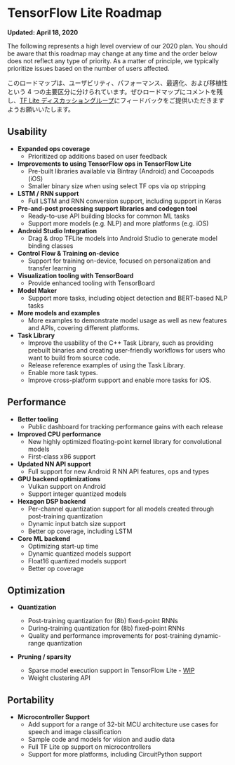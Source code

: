 # TensorFlow Lite Roadmap

**Updated: April 18, 2020**

The following represents a high level overview of our 2020 plan. You should be aware that this roadmap may change at any time and the order below does not reflect any type of priority. As a matter of principle, we typically prioritize issues based on the number of users affected.

このロードマップは、ユーザビリティ、パフォーマンス、最適化、および移植性という 4 つの主要区分に分けられています。ぜひロードマップにコメントを残し、[TF Lite ディスカッショングループ](https://groups.google.com/a/tensorflow.org/g/tflite)にフィードバックをご提供いただきますようお願いいたします。

## Usability

- **Expanded ops coverage**
    - Prioritized op additions based on user feedback
- **Improvements to using TensorFlow ops in TensorFlow Lite**
    - Pre-built libraries available via Bintray (Android) and Cocoapods (iOS)
    - Smaller binary size when using select TF ops via op stripping
- **LSTM / RNN support**
    - Full LSTM and RNN conversion support, including support in Keras
- **Pre-and-post processing support libraries and codegen tool**
    - Ready-to-use API building blocks for common ML tasks
    - Support more models (e.g. NLP) and more platforms (e.g. iOS)
- **Android Studio Integration**
    - Drag & drop TFLite models into Android Studio to generate model binding classes
- **Control Flow & Training on-device**
    - Support for training on-device, focused on personalization and transfer learning
- **Visualization tooling with TensorBoard**
    - Provide enhanced tooling with TensorBoard
- **Model Maker**
    - Support more tasks, including object detection and BERT-based NLP tasks
- **More models and examples**
    - More examples to demonstrate model usage as well as new features and APIs, covering different platforms.
- **Task Library**
    - Improve the usability of the C++ Task Library, such as providing prebuilt binaries and creating user-friendly workflows for users who want to build from source code.
    - Release reference examples of using the Task Library.
    - Enable more task types.
    - Improve cross-platform support and enable more tasks for iOS.

## Performance

- **Better tooling**
    - Public dashboard for tracking performance gains with each release
- **Improved CPU performance**
    - New highly optimized floating-point kernel library for convolutional models
    - First-class x86 support
- **Updated NN API support**
    - Full support for new Android R NN API features, ops and types
- **GPU backend optimizations**
    - Vulkan support on Android
    - Support integer quantized models
- **Hexagon DSP backend**
    - Per-channel quantization support for all models created through post-training quantization
    - Dynamic input batch size support
    - Better op coverage, including LSTM
- **Core ML backend**
    - Optimizing start-up time
    - Dynamic quantized models support
    - Float16 quantized models support
    - Better op coverage

## Optimization

- **Quantization**

    - Post-training quantization for (8b) fixed-point RNNs
    - During-training quantization for (8b) fixed-point RNNs
    - Quality and performance improvements for post-training dynamic-range quantization

- **Pruning / sparsity**

    - Sparse model execution support in TensorFlow Lite - [WIP](https://github.com/tensorflow/model-optimization/issues/173)
    - Weight clustering API

## Portability

- **Microcontroller Support**
    - Add support for a range of 32-bit MCU architecture use cases for speech and image classification
    - Sample code and models for vision and audio data
    - Full TF Lite op support on microcontrollers
    - Support for more platforms, including CircuitPython support
